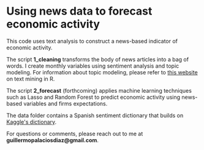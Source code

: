 # Using news data to forecast economic activity

This code uses text analysis to construct a news-based indicator of economic activity. 

The script __1_cleaning__ transforms the body of news articles into a bag of words. I create monthly variables using sentiment analysis and topic modeling. For information about topic modeling, please refer to [this website](https://www.tidytextmining.com/topicmodeling.html) on text mining in R.

The script __2_forecast__ (forthcoming) applies machine learning techniques such as Lasso and Random Forest to predict economic activity using news-based variables and firms expectations.

The data folder contains a Spanish sentiment dictionary that builds on [Kaggle's dictionary](https://www.kaggle.com/datasets/rtatman/sentiment-lexicons-for-81-languages).

For questions or comments, please reach out to me at __guillermopalaciosdiaz@gmail.com__.

